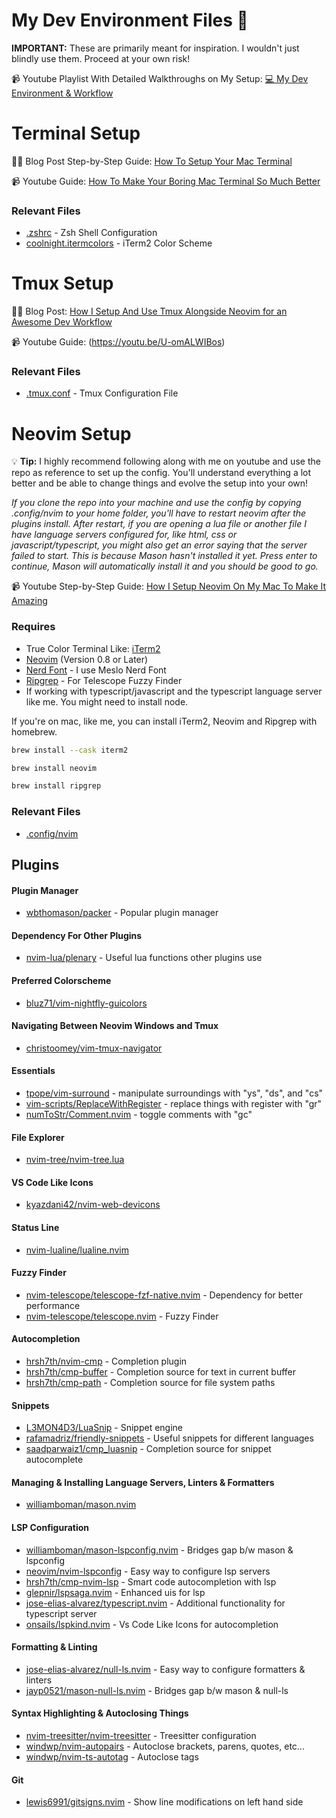 # My Dev Environment Files 🚀
**IMPORTANT:** These are primarily meant for inspiration. I wouldn't just blindly use them. Proceed at your own risk!

📹 Youtube Playlist With Detailed Walkthroughs on My Setup: [💻 My Dev Environment & Workflow](https://youtube.com/playlist?list=PLnu5gT9QrFg36OehOdECFvxFFeMHhb_07)

# Terminal Setup
✍🏼 Blog Post Step-by-Step Guide: [How To Setup Your Mac Terminal](https://josean.com/posts/terminal-setup)

📹 Youtube Guide: [How To Make Your Boring Mac Terminal So Much Better](https://www.youtube.com/watch?v=CF1tMjvHDRA&list=PLnu5gT9QrFg36OehOdECFvxFFeMHhb_07&index=2&t=479s)

### Relevant Files
- [.zshrc](.zshrc) - Zsh Shell Configuration
- [coolnight.itermcolors](coolnight.itermcolors) - iTerm2 Color Scheme

# Tmux Setup
✍🏼 Blog Post: [How I Setup And Use Tmux Alongside Neovim for an Awesome Dev Workflow](https://josean.com/posts/tmux-setup)

📹 Youtube Guide: (https://youtu.be/U-omALWIBos)

### Relevant Files
- [.tmux.conf](.tmux.conf) - Tmux Configuration File

# Neovim Setup
💡 **Tip:** I highly recommend following along with me on youtube and use the repo as reference to set up the config. You'll understand everything a lot better and be able to change things and evolve the setup into your own!

*If you clone the repo into your machine and use the config by copying .config/nvim to your home folder, you'll have to restart neovim after the plugins install. After restart, if you are opening a lua file or another file I have language servers configured for, like html, css or javascript/typescript, you might also get an error saying that the server failed to start. This is because Mason hasn't installed it yet. Press enter to continue, Mason will automatically install it and you should be good to go.*

📹 Youtube Step-by-Step Guide: [How I Setup Neovim On My Mac To Make It Amazing](https://youtu.be/vdn_pKJUda8)

### Requires
- True Color Terminal Like: [iTerm2](https://iterm2.com/)
- [Neovim](https://neovim.io/) (Version 0.8 or Later)
- [Nerd Font](https://www.nerdfonts.com/) - I use Meslo Nerd Font
- [Ripgrep](https://github.com/BurntSushi/ripgrep) - For Telescope Fuzzy Finder
- If working with typescript/javascript and the typescript language server like me. You might need to install node.

If you're on mac, like me, you can install iTerm2, Neovim and Ripgrep with homebrew.
```bash
brew install --cask iterm2
```
```bash
brew install neovim
```
```bash
brew install ripgrep
```

### Relevant Files
- [.config/nvim](.config/nvim)

## Plugins
#### Plugin Manager
- [wbthomason/packer](https://github.com/wbthomason/packer.nvim) - Popular plugin manager

#### Dependency For Other Plugins
- [nvim-lua/plenary](https://github.com/nvim-lua/plenary.nvim) - Useful lua functions other plugins use

#### Preferred Colorscheme
- [bluz71/vim-nightfly-guicolors](https://github.com/bluz71/vim-nightfly-guicolors)

#### Navigating Between Neovim Windows and Tmux
- [christoomey/vim-tmux-navigator](https://github.com/christoomey/vim-tmux-navigator)

#### Essentials
- [tpope/vim-surround](https://github.com/tpope/vim-surround) - manipulate surroundings with "ys", "ds", and "cs"
- [vim-scripts/ReplaceWithRegister](https://github.com/vim-scripts/ReplaceWithRegister) - replace things with register with "gr"
- [numToStr/Comment.nvim](https://github.com/numToStr/Comment.nvim) - toggle comments with "gc"

#### File Explorer
- [nvim-tree/nvim-tree.lua](https://github.com/nvim-tree/nvim-tree.lua)

#### VS Code Like Icons
- [kyazdani42/nvim-web-devicons](https://github.com/kyazdani42/nvim-web-devicons)

#### Status Line
- [nvim-lualine/lualine.nvim](https://github.com/nvim-lualine/lualine.nvim)

#### Fuzzy Finder
- [nvim-telescope/telescope-fzf-native.nvim](https://github.com/nvim-telescope/telescope-fzf-native.nvim) - Dependency for better performance
- [nvim-telescope/telescope.nvim](https://github.com/nvim-telescope/telescope.nvim) - Fuzzy Finder

#### Autocompletion
- [hrsh7th/nvim-cmp](https://github.com/hrsh7th/nvim-cmp) - Completion plugin
- [hrsh7th/cmp-buffer](https://github.com/hrsh7th/cmp-buffer) - Completion source for text in current buffer
- [hrsh7th/cmp-path](https://github.com/hrsh7th/cmp-path) - Completion source for file system paths

#### Snippets
- [L3MON4D3/LuaSnip](https://github.com/L3MON4D3/LuaSnip) - Snippet engine
- [rafamadriz/friendly-snippets](https://github.com/rafamadriz/friendly-snippets) - Useful snippets for different languages
- [saadparwaiz1/cmp_luasnip](https://github.com/saadparwaiz1/cmp_luasnip) - Completion source for snippet autocomplete

#### Managing & Installing Language Servers, Linters & Formatters
- [williamboman/mason.nvim](https://github.com/williamboman/mason.nvim)

#### LSP Configuration
- [williamboman/mason-lspconfig.nvim](https://github.com/williamboman/mason-lspconfig.nvim) - Bridges gap b/w mason & lspconfig
- [neovim/nvim-lspconfig](https://github.com/neovim/nvim-lspconfig) - Easy way to configure lsp servers
- [hrsh7th/cmp-nvim-lsp](https://github.com/hrsh7th/cmp-nvim-lsp) - Smart code autocompletion with lsp
- [glepnir/lspsaga.nvim](https://github.com/glepnir/lspsaga.nvim) - Enhanced uis for lsp
- [jose-elias-alvarez/typescript.nvim](https://github.com/jose-elias-alvarez/typescript.nvim) - Additional functionality for typescript server
- [onsails/lspkind.nvim](https://github.com/onsails/lspkind.nvim) - Vs Code Like Icons for autocompletion

#### Formatting & Linting
- [jose-elias-alvarez/null-ls.nvim](https://github.com/jose-elias-alvarez/null-ls.nvim) - Easy way to configure formatters & linters
- [jayp0521/mason-null-ls.nvim](https://github.com/jayp0521/mason-null-ls.nvim) - Bridges gap b/w mason & null-ls

#### Syntax Highlighting & Autoclosing Things
- [nvim-treesitter/nvim-treesitter](https://github.com/nvim-treesitter/nvim-treesitter) - Treesitter configuration
- [windwp/nvim-autopairs](https://github.com/windwp/nvim-autopairs) - Autoclose brackets, parens, quotes, etc...
- [windwp/nvim-ts-autotag](https://github.com/windwp/nvim-ts-autotag) - Autoclose tags

#### Git
- [lewis6991/gitsigns.nvim](https://github.com/lewis6991/gitsigns.nvim) - Show line modifications on left hand side












